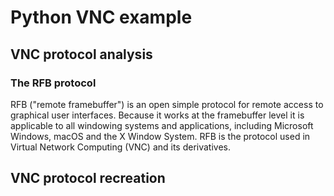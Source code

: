 # Python VNC example

## VNC protocol analysis 

### The RFB protocol 

RFB ("remote framebuffer") is an open simple protocol for remote access to graphical user interfaces. Because it works at the framebuffer level it is applicable to all windowing systems and applications, including Microsoft Windows, macOS and the X Window System. RFB is the protocol used in Virtual Network Computing (VNC) and its derivatives.

## VNC protocol recreation
